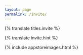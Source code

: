 ```yaml
---
layout: page
permalink: /invite/
---
```


{% translate titles.invite %}

{% translate invite.hint %}

{% include appstoreimages.html %}
